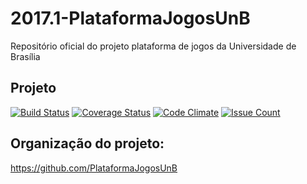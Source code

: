 
# 2017.1-PlataformaJogosUnB
Repositório oficial do projeto plataforma de jogos da Universidade de Brasília

## Projeto

[![Build Status](https://travis-ci.org/fga-gpp-mds/2017.1-PlataformaJogosUnB.svg?branch=master)](https://travis-ci.org/fga-gpp-mds/2017.1-PlataformaJogosUnB)
[![Coverage Status](https://coveralls.io/repos/github/fga-gpp-mds/2017.1-PlataformaJogosUnB/badge.svg)](https://coveralls.io/github/fga-gpp-mds/2017.1-PlataformaJogosUnB)
[![Code Climate](https://codeclimate.com/github/fga-gpp-mds/2017.1-PlataformaJogosUnB/badges/gpa.svg)](https://codeclimate.com/github/fga-gpp-mds/2017.1-PlataformaJogosUnB)
[![Issue Count](https://codeclimate.com/github/fga-gpp-mds/2017.1-PlataformaJogosUnB/badges/issue_count.svg)](https://codeclimate.com/github/fga-gpp-mds/2017.1-PlataformaJogosUnB)

## Organização do projeto:
https://github.com/PlataformaJogosUnB
